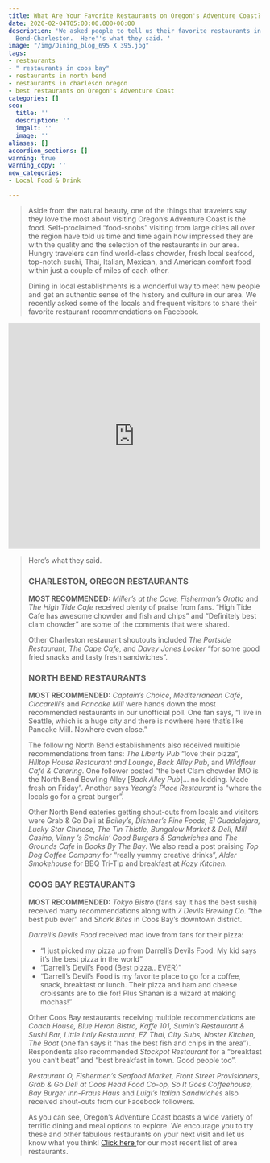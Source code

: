 ```yaml
---
title: What Are Your Favorite Restaurants on Oregon's Adventure Coast?
date: 2020-02-04T05:00:00.000+00:00
description: 'We asked people to tell us their favorite restaurants in Coos Bay-North
  Bend-Charleston.  Here''s what they said. '
image: "/img/Dining_blog_695 X 395.jpg"
tags:
- restaurants
- " restaurants in coos bay"
- restaurants in north bend
- restaurants in charleson oregon
- best restaurants on Oregon's Adventure Coast
categories: []
seo:
  title: ''
  description: ''
  imgalt: ''
  image: ''
aliases: []
accordion_sections: []
warning: true
warning_copy: ''
new_categories:
- Local Food & Drink

---
```

> Aside from the natural beauty, one of the things that travelers say they love the most about visiting Oregon’s Adventure Coast is the food. Self-proclaimed “food-snobs” visiting from large cities all over the region have told us time and time again how impressed they are with the quality and the selection of the restaurants in our area. Hungry travelers can find world-class chowder, fresh local seafood, top-notch sushi, Thai, Italian, Mexican, and American comfort food within just a couple of miles of each other.
>
> Dining in local establishments is a wonderful way to meet new people and get an authentic sense of the history and culture in our area. We recently asked some of the locals and frequent visitors to share their favorite restaurant recommendations on Facebook.

<iframe src="https://www.facebook.com/plugins/post.php?href=https%3A%2F%2Fwww.facebook.com%2FOregonsAdventureCoast%2Fposts%2F10157893649951692%3A0&width=500" width="500" height="449" style="border:none;overflow:hidden" scrolling="no" frameborder="0" allowTransparency="true" allow="encrypted-media"></iframe>

> Here’s what they said.
>
> ### CHARLESTON, OREGON RESTAURANTS
>
> **MOST RECOMMENDED:** _Miller’s at the Cove, Fisherman’s Grotto_ and _The High Tide Cafe_ received plenty of praise from fans. “High Tide Cafe has awesome chowder and fish and chips” and “Definitely best clam chowder” are some of the comments that were shared.
>
> Other Charleston restaurant shoutouts included _The Portside Restaurant, The Cape Cafe,_ and _Davey Jones Locker_  “for some good fried snacks and tasty fresh sandwiches”.
>
> ### NORTH BEND RESTAURANTS
>
> **MOST RECOMMENDED:** _Captain’s Choice_, _Mediterranean Café_, _Ciccarelli’s_ and _Pancake Mill_ were hands down the most recommended restaurants in our unofficial poll. One fan says, “I live in Seattle, which is a huge city and there is nowhere here that’s like Pancake Mill. Nowhere even close.”
>
> The following North Bend establishments also received multiple recommendations from fans: _The Liberty Pub_ “love their pizza”, _Hilltop House Restaurant and Lounge_, _Back Alley Pub_, and _Wildflour Café & Catering_. One follower posted “the best Clam chowder IMO is the North Bend Bowling Alley \[_Back Alley Pub_\]… no kidding. Made fresh on Friday”. Another says _Yeong’s Place Restaurant_ is “where the locals go for a great burger”.
>
> Other North Bend eateries getting shout-outs from locals and visitors were Grab & Go Deli at _Bailey’s_, _Dishner’s Fine Foods, El Guadalajara, Lucky Star Chinese, The Tin Thistle, Bungalow Market & Deli, Mill Casino, Vinny ’s Smokin’ Good Burgers & Sandwiches_ and _The Grounds Cafe_ in _Books By The Bay_. We also read a post praising _Top Dog Coffee Company_ for “really yummy creative drinks”, _Alder Smokehouse_ for BBQ Tri-Tip and breakfast at _Kozy Kitchen._
>
> ### COOS BAY RESTAURANTS
>
> **MOST RECOMMENDED:** _Tokyo Bistro_ (fans say it has the best sushi) received many recommendations along with _7 Devils Brewing Co._ “the best pub ever” and _Shark Bites_ in Coos Bay’s downtown district.
>
> _Darrell’s Devils Food_ received mad love from fans for their pizza:
>
> * “I just picked my pizza up from Darrell’s Devils Food. My kid says it’s the best pizza in the world”
> * “Darrell’s Devil’s Food (Best pizza.. EVER)”
> * “Darrell’s Devil’s Food is my favorite place to go for a coffee, snack, breakfast or lunch. Their pizza and ham and cheese croissants are to die for! Plus Shanan is a wizard at making mochas!”
>
> Other Coos Bay restaurants receiving multiple recommendations are _Coach House, Blue Heron Bistro, Kaffe 101, Sumin’s Restaurant & Sushi Bar, Little Italy Restaurant, EZ Thai, City Subs, Noster Kitchen, The Boat_ (one fan says it “has the best fish and chips in the area”). Respondents also recommended _Stockpot Restaurant_ for a “breakfast you can’t beat” and “best breakfast in town. Good people too”.
>
> _Restaurant O, Fishermen’s Seafood Market, Front Street Provisioners, Grab & Go Deli at Coos Head Food Co-op, So It Goes Coffeehouse, Bay Burger Inn-Praus Haus_ and _Luigi’s Italian Sandwiches_ also received shout-outs from our Facebook followers.
>
> As you can see, Oregon’s Adventure Coast boasts a wide variety of terrific dining and meal options to explore. We encourage you to try these and other fabulous restaurants on your next visit and let us know what you think! [Click here ](https://www.oregonsadventurecoast.com/dining/)for our most recent list of area restaurants.